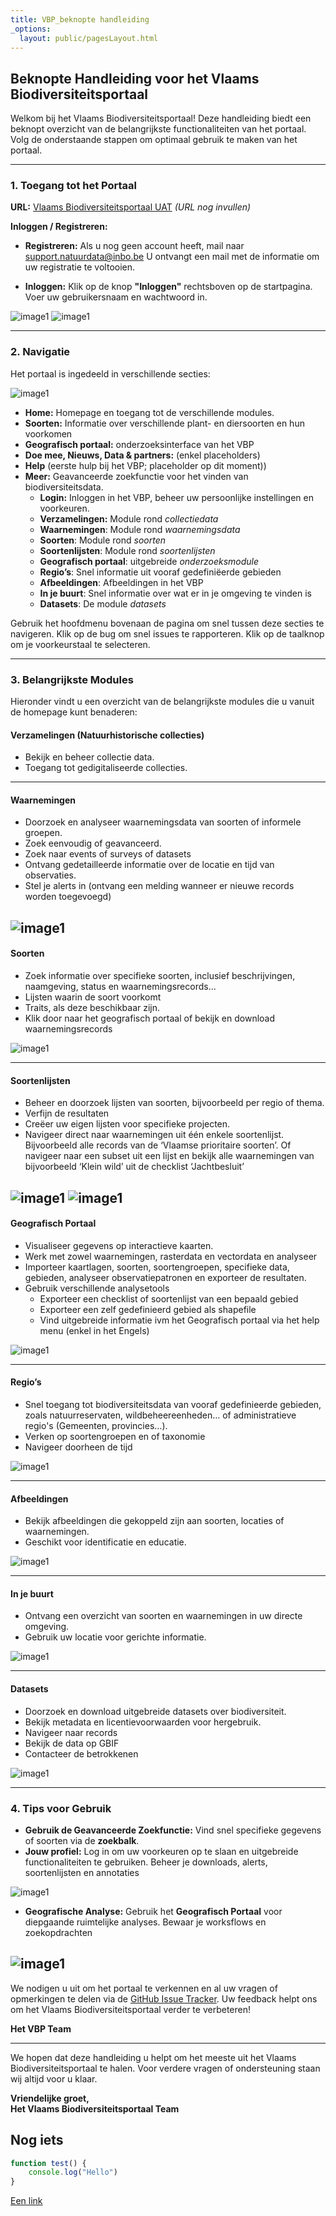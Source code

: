 ```yaml
---
title: VBP_beknopte handleiding
_options:
  layout: public/pagesLayout.html
---
```


## Beknopte Handleiding voor het Vlaams Biodiversiteitsportaal

Welkom bij het Vlaams Biodiversiteitsportaal\! Deze handleiding biedt een beknopt overzicht van de belangrijkste functionaliteiten van het portaal. Volg de onderstaande stappen om optimaal gebruik te maken van het portaal.

---

### 1\. Toegang tot het Portaal

**URL:** [Vlaams Biodiversiteitsportaal UAT](#) *(URL nog invullen)*

**Inloggen / Registreren:**

- **Registreren:** Als u nog geen account heeft, mail naar [support.natuurdata@inbo.be](mailto:support@natuurdata.inbo.be) U ontvangt een mail met de informatie om uw registratie te voltooien.  
    
- **Inloggen:** Klik op de knop **"Inloggen"** rechtsboven op de startpagina. Voer uw gebruikersnaam en wachtwoord in.

![image1](/images/Afbeelding1.png)
![image1](/images/Afbeelding2.png)

<!---
<p align="center">
  <img src="https://github.com/inbo/vlaams-biodiversiteitsportaal/blob/branding-homepage/branding/app/assets/images/Afbeelding1.png?raw=true" />
  <img src="https://github.com/inbo/vlaams-biodiversiteitsportaal/blob/branding-homepage/branding/app/assets/images/Afbeelding2.png?raw=true" />
</p>


<p align="left">
  <img src="/images/Afbeelding1.png" />
  <img src="/images/Afbeelding2.png" />
</p>

-->

---

### 2\. Navigatie

Het portaal is ingedeeld in verschillende secties:

![image1](/images/Afbeelding3.png)

- **Home:** Homepage en toegang tot de verschillende modules.  
- **Soorten:** Informatie over verschillende plant- en diersoorten en hun voorkomen  
- **Geografisch portaal:** onderzoeksinterface van het VBP  
- **Doe mee, Nieuws, Data & partners:** (enkel placeholders)  
- **Help** (eerste hulp bij het VBP; placeholder op dit moment))  
- **Meer:** Geavanceerde zoekfunctie voor het vinden van biodiversiteitsdata.  
  - **Login:**  Inloggen in het VBP, beheer uw persoonlijke instellingen en voorkeuren.  
  - **Verzamelingen:** Module rond *collectiedata*  
  - **Waarnemingen**: Module rond *waarnemingsdata*  
  - **Soorten**: Module rond *soorten*  
  - **Soortenlijsten**: Module rond  *soortenlijsten*  
  - **Geografisch portaal**: uitgebreide *onderzoeksmodule*  
  - **Regio’s**: Snel informatie uit vooraf gedefiniëerde gebieden  
  - **Afbeeldingen**: Afbeeldingen in het VBP  
  - **In je buurt**: Snel informatie over wat er in je omgeving te vinden is  
  - **Datasets**: De module *datasets*

Gebruik het hoofdmenu bovenaan de pagina om snel tussen deze secties te navigeren. Klik op de bug om snel issues te rapporteren. Klik op de taalknop om je voorkeurstaal te selecteren.

---

### 3\. **Belangrijkste Modules**

Hieronder vindt u een overzicht van de belangrijkste modules die u vanuit de homepage kunt benaderen:

#### **Verzamelingen (Natuurhistorische collecties)**

- Bekijk en beheer collectie data.  
- Toegang tot gedigitaliseerde collecties.

---

#### **Waarnemingen**

- Doorzoek en analyseer waarnemingsdata van soorten of informele groepen.  
- Zoek eenvoudig of geavanceerd.  
- Zoek naar events of surveys of datasets  
- Ontvang gedetailleerde informatie over de locatie en tijd van observaties.  
- Stel je alerts in (ontvang een melding wanneer er nieuwe records worden toegevoegd)


![image1](/images/Afbeelding4.png)
---

#### **Soorten**

- Zoek informatie over specifieke soorten, inclusief beschrijvingen, naamgeving, status en waarnemingsrecords...  
- Lijsten waarin de soort voorkomt  
- Traits, als deze beschikbaar zijn.  
- Klik door naar het geografisch portaal of bekijk en download waarnemingsrecords

![image1](/images/Afbeelding5.png)

---

#### **Soortenlijsten**

- Beheer en doorzoek lijsten van soorten, bijvoorbeeld per regio of thema.  
- Verfijn de resultaten  
- Creëer uw eigen lijsten voor specifieke projecten.  
- Navigeer direct naar waarnemingen uit één enkele soortenlijst. Bijvoorbeeld alle records van de ‘Vlaamse prioritaire soorten’. Of navigeer naar een subset uit een lijst en bekijk alle waarnemingen van bijvoorbeeld ‘Klein wild’ uit de checklist ‘Jachtbesluit’


![image1](/images/Afbeelding6.png)
![image1](/images/Afbeelding7.png)
---

#### **Geografisch Portaal**

- Visualiseer gegevens op interactieve kaarten.  
- Werk met zowel waarnemingen, rasterdata en vectordata en analyseer  
- Importeer kaartlagen, soorten, soortengroepen, specifieke data, gebieden, analyseer observatiepatronen en exporteer de resultaten.  
- Gebruik verschillende analysetools  
  - Exporteer een checklist of soortenlijst van een bepaald gebied  
  - Exporteer een zelf gedefinieerd gebied als shapefile  
  - Vind uitgebreide informatie ivm het Geografisch portaal via het help menu (enkel in het Engels)
  
![image1](/images/Afbeelding8.png)

---
  
#### **Regio’s**

- Snel toegang tot biodiversiteitsdata van vooraf gedefinieerde gebieden, zoals natuurreservaten, wildbeheereenheden… of administratieve regio's (Gemeenten, provincies…).  
- Verken op soortengroepen en of taxonomie  
- Navigeer doorheen de tijd

![image1](/images/Afbeelding9.png)

---

#### **Afbeeldingen**

- Bekijk afbeeldingen die gekoppeld zijn aan soorten, locaties of waarnemingen.  
- Geschikt voor identificatie en educatie.

![image1](/images/Afbeelding10.png)

---

#### **In je buurt**

- Ontvang een overzicht van soorten en waarnemingen in uw directe omgeving.  
- Gebruik uw locatie voor gerichte informatie.

![image1](/images/Afbeelding11.png)

---

#### **Datasets**

- Doorzoek en download uitgebreide datasets over biodiversiteit.  
- Bekijk metadata en licentievoorwaarden voor hergebruik.  
- Navigeer naar records  
- Bekijk de data op GBIF  
- Contacteer de betrokkenen

![image1](/images/Afbeelding12.png)

  
---

### 4\. **Tips voor Gebruik**

- **Gebruik de Geavanceerde Zoekfunctie:** Vind snel specifieke gegevens of soorten via de **zoekbalk**.  
- **Jouw profiel:** Log in om uw voorkeuren op te slaan en uitgebreide functionaliteiten te gebruiken. Beheer je downloads, alerts, soortenlijsten en annotaties

![image1](/images/Afbeelding13.png)

- **Geografische Analyse:** Gebruik het **Geografisch Portaal** voor diepgaande ruimtelijke analyses. Bewaar je worksflows en zoekopdrachten

![image1](/images/Afbeelding14.png)
---


We nodigen u uit om het portaal te verkennen en al uw vragen of opmerkingen te delen via de [GitHub Issue Tracker](https://github.com/inbo/vlaams-biodiversiteitsportaal/issues). Uw feedback helpt ons om het Vlaams Biodiversiteitsportaal verder te verbeteren\!

**Het VBP Team**

---

We hopen dat deze handleiding u helpt om het meeste uit het Vlaams Biodiversiteitsportaal te halen. Voor verdere vragen of ondersteuning staan wij altijd voor u klaar.

**Vriendelijke groet,**  
**Het Vlaams Biodiversiteitsportaal Team**


### 


## Nog iets

```javascript
function test() {
    console.log("Hello")
}
```

[Een link](https://natuurdata.dev.inbo.be)
